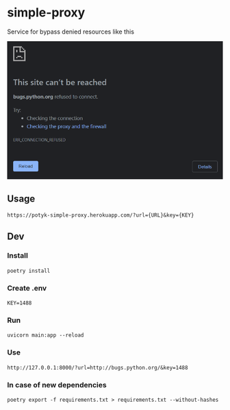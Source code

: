 # simple-proxy

Service for bypass denied resources like this

![err](./err.png)

## Usage

```
https://potyk-simple-proxy.herokuapp.com/?url={URL}&key={KEY}
```

## Dev 

### Install

```
poetry install
```

### Create .env

```
KEY=1488
```

### Run

```
uvicorn main:app --reload
```

### Use

```
http://127.0.0.1:8000/?url=http://bugs.python.org/&key=1488
```

### In case of new dependencies 

```
poetry export -f requirements.txt > requirements.txt --without-hashes
```